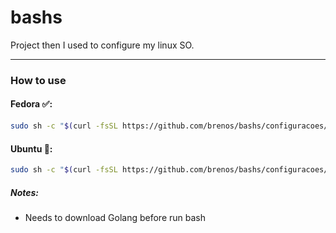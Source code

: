 # bashs

Project then I used to configure my linux SO.

---
### How to use

#### Fedora :white_check_mark::

```bash {cmd}
sudo sh -c "$(curl -fsSL https://github.com/brenos/bashs/configuracoes/fedora/configurar.sh)"
```

#### Ubuntu :red_circle::

```bash {cmd}
sudo sh -c "$(curl -fsSL https://github.com/brenos/bashs/configuracoes/ubuntu/configurar.sh)"
```

##### Notes:
- Needs to download Golang before run bash
